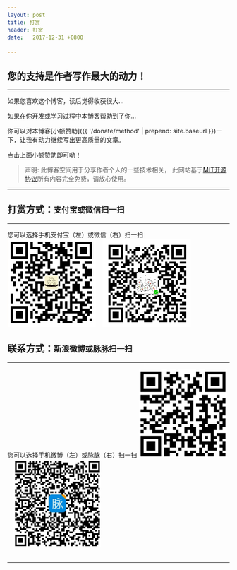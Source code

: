 ```yaml
---
layout: post
title: 打赏
header: 打赏
date:   2017-12-31 +0800

---
```


您的支持是作者写作最大的动力！
------------------------------
<hr>

如果您喜欢这个博客，读后觉得收获很大...

如果在你开发或学习过程中本博客帮助到了你...

你可以对本博客[小额赞助]({{ '/donate/method' | prepend: site.baseurl }})一下，让我有动力继续写出更高质量的文章。

点击上面小额赞助即可呦！


>声明: 此博客空间用于分享作者个人的一些技术相关， 此网站基于[MIT开源协议](https://github.com/luoyan35714/LessOrMore/blob/master/LICENSE)所有内容完全免费，请放心使用。

<hr>

打赏方式：`支付宝或微信扫一扫`
------------------------------

<hr>
您可以选择手机支付宝（左）或微信（右）扫一扫

<img src="/styles/images/zhifubao.png" width = "200" height = "200" alt="支付宝二维码付款给 sinsa"/>
&nbsp;&nbsp;
<img src="/styles/images/weixin.png" width = "200" height = "200" alt="微信二维码付款给sinsa"/>

<br>

联系方式：`新浪微博或脉脉扫一扫`
------------------------------

<hr>
您可以选择手机微博（左）或脉脉（右）扫一扫

<img src="/styles/images/weibo.png" width = "200" height = "200" alt="微博二维码"/>
&nbsp;&nbsp;
<img src="/styles/images/maimai.jpeg" width = "200" height = "200" alt="脉脉二维码"/>

<br>
<br>


<hr>

